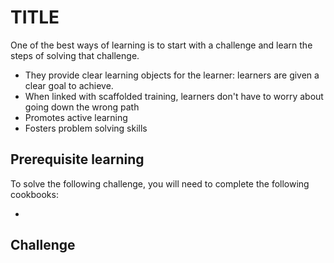 # TITLE 

One of the best ways of learning is to start with a challenge and learn the steps of solving that challenge. 

* They provide clear learning objects for the learner: learners are given a clear goal to achieve. 
* When linked with scaffolded training, learners don't have to worry about going down the wrong path
* Promotes active learning 
* Fosters problem solving skills

## Prerequisite learning

To solve the following challenge, you will need to complete the following cookbooks:

* 

## Challenge
